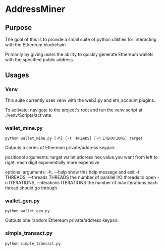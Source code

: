 # AddressMiner
## Purpose
The goal of this is to provide a small suite of python utilities for interacting with the Ethereum blockchain.

Primarily by giving users the ability to quickly generate Ethereum wallets with the specified public address.

## Usages
### Venv
This suite currently uses venv with the web3.py and eth_account plugins.

To activate: navigate to the project's root and run the venv script at ./venv/Scripts/activate

### wallet_mine.py
```python wallet_mine.py [-h] [-t THREADS] [-n ITERATIONS] target```

Outputs a series of Ethereum private/address keypair.

positional arguments:
  target                wallet address hex value you want from left to right. each digit exponentially more expensive

optional arguments:
  -h, --help            show this help message and exit
  -t THREADS, --threads THREADS
                        the number of parallel I/O threads to open
  -n ITERATIONS, --iterations ITERATIONS
                        the number of max iterations each thread should go through

### wallet_gen.py
```python wallet_gen.py```

Outputs one random Ethereum private/address keypair.

### simple_transact.py
```python simple_transact.py```